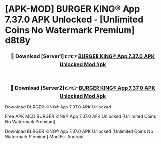 # [APK-MOD] BURGER KING® App 7.37.0 APK Unlocked - [Unlimited Coins No Watermark Premium] d8t8y



<div align="center">
<h3>🔴 Download [Server1] 👉👉 <a href="https://momento.my/?title=BURGER_KING®_App_7.37.0_APK_Unlocked">BURGER KING® App 7.37.0 APK Unlocked Mod Apk</a></h3><br>

<h3>🔴 Download [Server2] 👉👉 <a href="https://momento.my/?title=BURGER_KING®_App_7.37.0_APK_Unlocked">BURGER KING® App 7.37.0 APK Unlocked Mod Apk</a></h3>
</div>



Download BURGER KING® App 7.37.0 APK Unlocked 

Free APK MOD BURGER KING® App 7.37.0 APK Unlocked [Unlimited Coins No Watermark Premium]

Download BURGER KING® App 7.37.0 APK Unlocked [Unlimited Coins No Watermark Premium] Mod For Android
